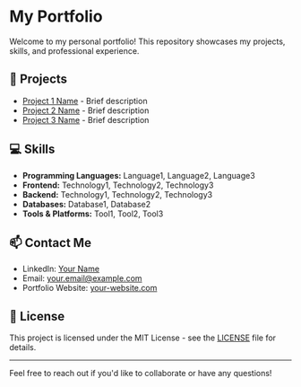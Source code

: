 # My Portfolio

Welcome to my personal portfolio! This repository showcases my projects, skills, and professional experience.

## 🚀 Projects

- [Project 1 Name](link) - Brief description
- [Project 2 Name](link) - Brief description
- [Project 3 Name](link) - Brief description

## 💻 Skills

- **Programming Languages:** Language1, Language2, Language3
- **Frontend:** Technology1, Technology2, Technology3
- **Backend:** Technology1, Technology2, Technology3
- **Databases:** Database1, Database2
- **Tools & Platforms:** Tool1, Tool2, Tool3

## 📫 Contact Me

- LinkedIn: [Your Name](your-linkedin-url)
- Email: your.email@example.com
- Portfolio Website: [your-website.com](url)

## 📝 License

This project is licensed under the MIT License - see the [LICENSE](LICENSE) file for details.

---

Feel free to reach out if you'd like to collaborate or have any questions!
